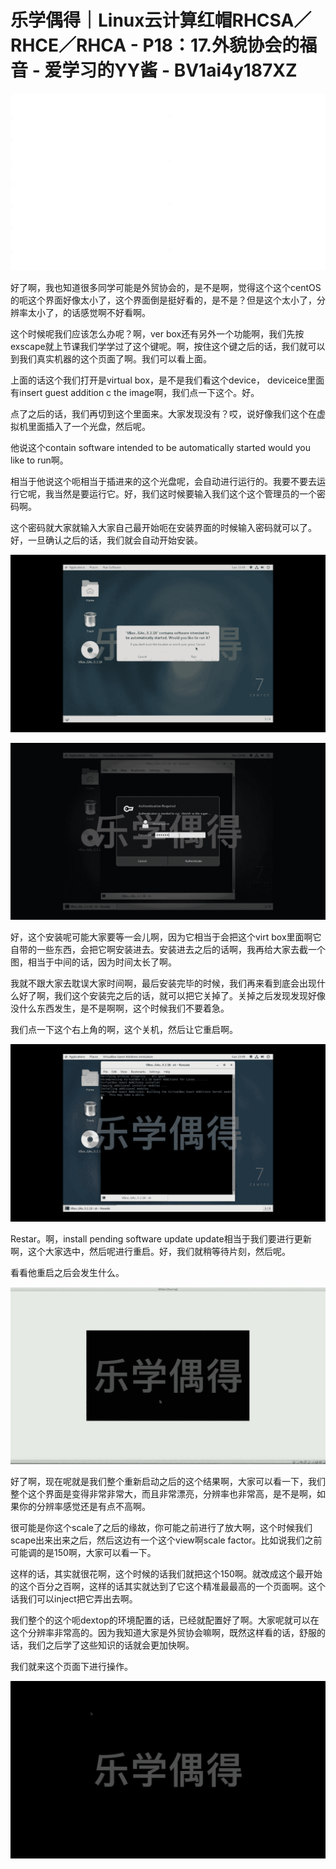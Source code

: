 # 乐学偶得｜Linux云计算红帽RHCSA／RHCE／RHCA - P18：17.外貌协会的福音 - 爱学习的YY酱 - BV1ai4y187XZ

![](img/39b6a38391ccc2f04936c32ea2aa95c7_0.png)

好了啊，我也知道很多同学可能是外贸协会的，是不是啊，觉得这个这个centOS的呃这个界面好像太小了，这个界面倒是挺好看的，是不是？但是这个太小了，分辨率太小了，的话感觉啊不好看啊。

这个时候呢我们应该怎么办呢？啊，ver box还有另外一个功能啊，我们先按exscape就上节课我们学学过了这个键呢。啊，按住这个键之后的话，我们就可以到我们真实机器的这个页面了啊。我们可以看上面。

上面的话这个我们打开是virtual box，是不是我们看这个device， deviceice里面有insert guest addition c the image啊，我们点一下这个。好。

点了之后的话，我们再切到这个里面来。大家发现没有？哎，说好像我们这个在虚拟机里面插入了一个光盘，然后呢。

他说这个contain software intended to be automatically started  would you like to run啊。

相当于他说这个呃相当于插进来的这个光盘呢，会自动进行运行的。我要不要去运行它呢，我当然是要运行它。好，我们这时候要输入我们这个这个管理员的一个密码啊。

这个密码就大家就输入大家自己最开始呃在安装界面的时候输入密码就可以了。好，一旦确认之后的话，我们就会自动开始安装。



![](img/39b6a38391ccc2f04936c32ea2aa95c7_2.png)

![](img/39b6a38391ccc2f04936c32ea2aa95c7_3.png)

好，这个安装呢可能大家要等一会儿啊，因为它相当于会把这个virt box里面啊它自带的一些东西，会把它啊安装进去。安装进去之后的话啊，我再给大家去截一个图，相当于中间的话，因为时间太长了啊。

我就不跟大家去耽误大家时间啊，最后安装完毕的时候，我们再来看到底会出现什么好了啊，我们这个安装完之后的话，就可以把它关掉了。关掉之后发现发现好像没什么东西发生，是不是啊啊，这个时候我们不要着急。

我们点一下这个右上角的啊，这个关机，然后让它重启啊。

![](img/39b6a38391ccc2f04936c32ea2aa95c7_5.png)

Restar。啊，install pending software update update相当于我们要进行更新啊，这个大家选中，然后呢进行重启。好，我们就稍等待片刻，然后呢。

看看他重启之后会发生什么。

![](img/39b6a38391ccc2f04936c32ea2aa95c7_7.png)

好了啊，现在呢就是我们整个重新启动之后的这个结果啊，大家可以看一下，我们整个这个界面是变得非常非常大，而且非常漂亮，分辨率也非常高，是不是啊，如果你的分辨率感觉还是有点不高啊。

很可能是你这个scale了之后的缘故，你可能之前进行了放大啊，这个时候我们scape出来出来之后，然后这边有一个这个view啊scale factor。比如说我们之前可能调的是150啊，大家可以看一下。

这样的话，其实就很花啊，这个时候的话我们就把这个150啊。就改成这个最开始的这个百分之百啊，这样的话其实就达到了它这个精准最最高的一个页面啊。这个话我们可以inject把它弄出去啊。

我们整个的这个呃dextop的环境配置的话，已经就配置好了啊。大家呢就可以在这个分辨率非常高的。因为我知道大家是外贸协会嘛啊，既然这样看的话，舒服的话，我们之后学了这些知识的话就会更加快啊。

我们就来这个页面下进行操作。

![](img/39b6a38391ccc2f04936c32ea2aa95c7_9.png)